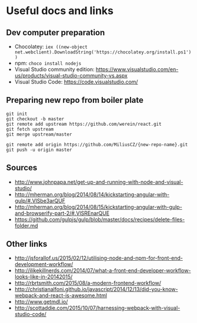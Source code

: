# Useful docs and links

## Dev computer preparation
- Chocolatey: `iex ((new-object net.webclient).DownloadString('https://chocolatey.org/install.ps1'))`
- npm: `choco install nodejs`
- Visual Studio community edition: https://www.visualstudio.com/en-us/products/visual-studio-community-vs.aspx
- Visual Studio Code: https://code.visualstudio.com/

## Preparing new repo from boiler plate
    git init
    git checkout -b master
    git remote add upstream https://github.com/werein/react.git
    git fetch upstream
    git merge upstream/master
    
    git remote add origin https://github.com/MiliusCZ/{new-repo-name}.git
    git push -u origin master

## Sources
- http://www.johnpapa.net/get-up-and-running-with-node-and-visual-studio/
- http://mherman.org/blog/2014/08/14/kickstarting-angular-with-gulp/#.VlSbe3arQUF
- http://mherman.org/blog/2014/08/15/kickstarting-angular-with-gulp-and-browserify-part-2/#.VlSREnarQUE
- https://github.com/gulpjs/gulp/blob/master/docs/recipes/delete-files-folder.md

## Other links
- http://jsforallof.us/2015/02/12/utilising-node-and-npm-for-front-end-development-workflow/
- http://ilikekillnerds.com/2014/07/what-a-front-end-developer-workflow-looks-like-in-20142015/
- http://rbrtsmith.com/2015/08/a-modern-frontend-workflow/
- http://christianalfoni.github.io/javascript/2014/12/13/did-you-know-webpack-and-react-is-awesome.html
- http://www.getmdl.io/
- http://scottaddie.com/2015/10/07/harnessing-webpack-with-visual-studio-code/
